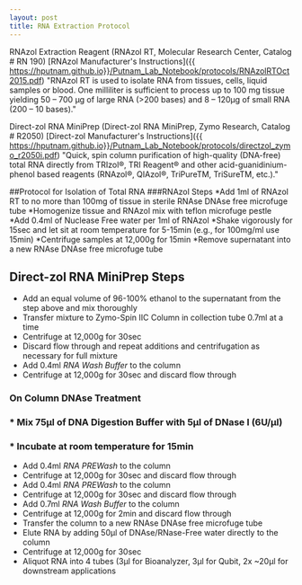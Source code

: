```yaml
---
layout: post
title: RNA Extraction Protocol
---
```


RNAzol Extraction Reagent (RNAzol RT, Molecular Research Center, Catalog # RN 190)
[RNAzol Manufacturer's Instructions]({{ https://hputnam.github.io}}/Putnam_Lab_Notebook/protocols/RNAzolRTOct2015.pdf)
"RNAzol RT is used to isolate RNA from tissues, cells, liquid samples or blood. One milliliter is sufficient to process up to 100 mg tissue yielding 50 – 700 μg of large RNA (>200 bases) and 8 – 120μg of small RNA (200 – 10 bases)."

Direct-zol RNA MiniPrep (Direct-zol RNA MiniPrep, Zymo Research, Catalog # R2050)
[Direct-zol Manufacturer's Instructions]({{ https://hputnam.github.io}}/Putnam_Lab_Notebook/protocols/directzol_zymo_r2050i.pdf)
"Quick, spin column purification of high-quality (DNA-free) total RNA directly from TRIzol®, TRI Reagent® and other acid-guanidinium-phenol based reagents (RNAzol®, QIAzol®, TriPureTM, TriSureTM, etc.)."



##Protocol for Isolation of Total RNA 
###RNAzol Steps
*Add 1ml of RNAzol RT to no more than 100mg of tissue in sterile RNAse DNAse free microfuge tube 
*Homogenize tissue and RNAzol mix with teflon microfuge pestle
*Add 0.4ml of Nuclease Free water per 1ml of RNAzol 
*Shake vigorously for 15sec and let sit at room temperature for 5-15min (e.g., for 100mg/ml use 15min)
*Centrifuge samples at 12,000g for 15min
*Remove supernatant into a new RNAse DNAse free microfuge tube 

## Direct-zol RNA MiniPrep Steps
* Add an equal volume of 96-100% ethanol to the supernatant from the step above and mix thoroughly
* Transfer mixture to Zymo-Spin IIC Column in collection tube 0.7ml at a time
* Centrifuge at 12,000g for 30sec
* Discard flow through and repeat additions and centrifugation as necessary for full mixture
* Add 0.4ml _RNA Wash Buffer_ to the column
* Centrifuge at 12,000g for 30sec and discard flow through
### On Column DNAse Treatment
### * Mix 75µl of DNA Digestion Buffer with 5µl of DNase I (6U/µl)
### * Incubate at room temperature for 15min
* Add 0.4ml _RNA PREWash_ to the column 
* Centrifuge at 12,000g for 30sec and discard flow through
* Add 0.4ml _RNA PREWash_ to the column 
* Centrifuge at 12,000g for 30sec and discard flow through
* Add 0.7ml _RNA Wash Buffer_ to the column 
* Centrifuge at 12,000g for 2min and discard flow through
* Transfer the column to a new RNAse DNAse free microfuge tube
* Elute RNA by adding 50µl of DNAse/RNase-Free water directly to the column
* Centrifuge at 12,000g for 30sec
* Aliquot RNA into 4 tubes (3µl for Bioanalyzer, 3µl for Qubit, 2x ~20µl for downstream applications